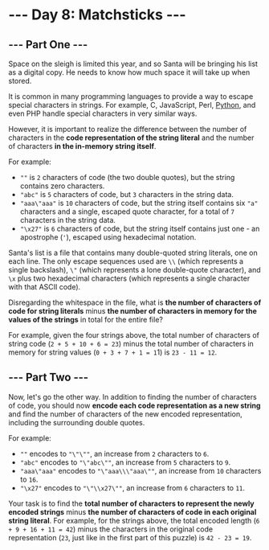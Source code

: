 # --- Day 8: Matchsticks ---

## --- Part One ---
Space on the sleigh is limited this year, and so Santa will be bringing his list as a digital copy. He needs to know how much space it will take up when stored.

It is common in many programming languages to provide a way to escape special characters in strings. For example, C, JavaScript, Perl, [Python](https://docs.python.org/2.0/ref/strings.html), and even PHP handle special characters in very similar ways.

However, it is important to realize the difference between the number of characters in the <b>code representation of the string literal</b> and the number of characters <b>in the in-memory string itself</b>.

For example:
- `""` is `2` characters of code (the two double quotes), but the string contains zero characters.
- `"abc"` is `5` characters of code, but `3` characters in the string data.
- `"aaa\"aaa"` is `10` characters of code, but the string itself contains six `"a"` characters and a single, escaped quote character, for a total of `7` characters in the string data.
- `"\x27"` is `6` characters of code, but the string itself contains just one - an apostrophe (`'`), escaped using hexadecimal notation.

Santa's list is a file that contains many double-quoted string literals, one on each line. The only escape sequences used are `\\` (which represents a single backslash), `\"` (which represents a lone double-quote character), and `\x` plus two hexadecimal characters (which represents a single character with that ASCII code).

Disregarding the whitespace in the file, what is <b>the number of characters of code for string literals</b> minus <b>the number of characters in memory for the values of the strings</b> in total for the entire file?

For example, given the four strings above, the total number of characters of string code (`2 + 5 + 10 + 6 = 23`) minus the total number of characters in memory for string values (`0 + 3 + 7 + 1 = 1`1) is `23 - 11 = 12`.

## --- Part Two ---
Now, let's go the other way. In addition to finding the number of characters of code, you should now <b>encode each code representation as a new string</b> and find the number of characters of the new encoded representation, including the surrounding double quotes.

For example:
- `""` encodes to `"\"\""`, an increase from `2` characters to `6`.
- `"abc"` encodes to `"\"abc\""`, an increase from `5` characters to `9`.
- `"aaa\"aaa"` encodes to `"\"aaa\\\"aaa\""`, an increase from `10` characters to `16`.
- `"\x27"` encodes to `"\"\\x27\""`, an increase from `6` characters to `11`.

Your task is to find the <b>total number of characters to represent the newly encoded strings</b> minus <b>the number of characters of code in each original string literal</b>. For example, for the strings above, the total encoded length (`6 + 9 + 16 + 11 = 42`) minus the characters in the original code representation (`23`, just like in the first part of this puzzle) is `42 - 23 = 19`.
